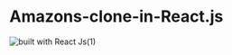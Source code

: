 # Amazons-clone-in-React.js
![built with React Js(1)](https://user-images.githubusercontent.com/63045639/96403948-3e9cf480-11f7-11eb-9ea3-df2b802530ab.png)

